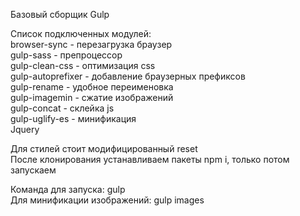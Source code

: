 Базовый сборщик Gulp

Список подключенных модулей:  
browser-sync - перезагрузка браузер  
gulp-sass - препроцессор  
gulp-clean-css - оптимизация css  
gulp-autoprefixer - добавление браузерных префиксов  
gulp-rename - удобное переименовка  
gulp-imagemin - сжатие изображений  
gulp-concat - склейка js  
gulp-uglify-es - минификация   
Jquery  

Для стилей стоит модифицированный reset  
После клонирования устанавливаем пакеты npm i, только потом запускаем

Команда для запуска: gulp  
Для минификации изображений: gulp images

